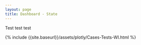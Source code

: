 ```yaml
---
layout: page
title: Dashboard - State
---
```

Test test test

  {% include {{site.baseurl}}/assets/plotly/Cases-Tests-WI.html %}
